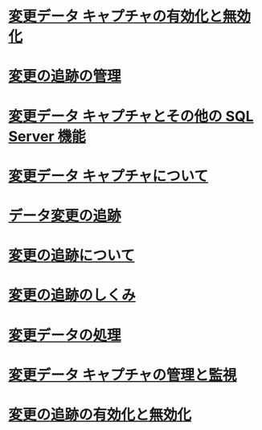 # [変更データ キャプチャの有効化と無効化](enable-and-disable-change-data-capture-sql-server.md)
# [変更の追跡の管理](manage-change-tracking-sql-server.md)
# [変更データ キャプチャとその他の SQL Server 機能](change-data-capture-and-other-sql-server-features.md)
# [変更データ キャプチャについて](about-change-data-capture-sql-server.md)
# [データ変更の追跡](track-data-changes-sql-server.md)
# [変更の追跡について](about-change-tracking-sql-server.md)
# [変更の追跡のしくみ](work-with-change-tracking-sql-server.md)
# [変更データの処理](work-with-change-data-sql-server.md)
# [変更データ キャプチャの管理と監視](administer-and-monitor-change-data-capture-sql-server.md)
# [変更の追跡の有効化と無効化](enable-and-disable-change-tracking-sql-server.md)

